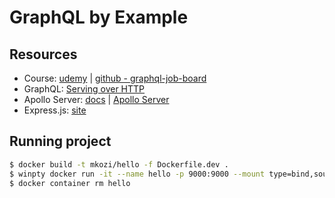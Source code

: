 # GraphQL by Example

## Resources

- Course: [udemy](https://www.udemy.com/course/graphql-by-example/) | [github - graphql-job-board](https://github.com/uptoskill/graphql-job-board)
- GraphQL: [Serving over HTTP](https://graphql.org/learn/serving-over-http/)
- Apollo Server: [docs](https://www.apollographql.com/docs/) | [Apollo Server](https://www.apollographql.com/docs/apollo-server/)
- Express.js: [site](http://expressjs.com/)

## Running project

```bash
$ docker build -t mkozi/hello -f Dockerfile.dev .
$ winpty docker run -it --name hello -p 9000:9000 --mount type=bind,source="$(pwd)",target=/app mkozi/hello
$ docker container rm hello
```
